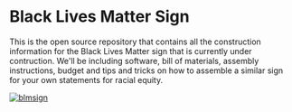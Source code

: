 Black Lives Matter Sign
=======================

This is the open source repository that contains all the construction information for the Black Lives Matter sign that is currently under contruction.  We'll be including software, bill of materials, assembly instructions, budget and tips and tricks on how to assemble a similar sign for your own statements for racial equity.

[![blmsign](https://www.youtube.com/watch?v=cws-HkbJuXY/0.jpg)](https://www.youtube.com/watch?v=cws-HkbJuXY "blmsign")
